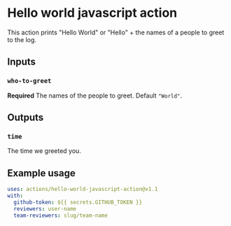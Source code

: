 # Hello world javascript action

This action prints "Hello World" or "Hello" + the names of a people to greet to the log.

## Inputs

### `who-to-greet`

**Required** The names of the people to greet. Default `"World"`.

## Outputs

### `time`

The time we greeted you.

## Example usage

```yaml
uses: actions/hello-world-javascript-action@v1.1
with:
  github-token: ${{ secrets.GITHUB_TOKEN }}
  reviewers: user-name
  team-reviewers: slug/team-name
```

